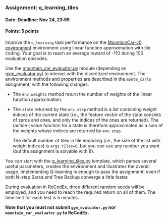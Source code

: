### Assignment: q_learning_tiles
#### Date: Deadline: Nov 24, 23:59
#### Points: 5 points

Improve the `q_learning` task performance on the
[MountainCar-v0 environment](https://gym.openai.com/envs/MountainCar-v0)
environment using linear function approximation with tile coding.
Your goal is to reach an average reward of -110 during 100 evaluation episodes.

Use the [mountain_car_evaluator.py](https://github.com/ufal/npfl122/tree/past-1920/labs/03/mountain_car_evaluator.py)
module (depending on [gym_evaluator.py](https://github.com/ufal/npfl122/tree/past-1920/labs/02/gym_evaluator.py))
to interact with the discretized environment. The environment
methods and properties are described in the `monte_carlo` assignment, with the
following changes:
- The `env.weights` method return the number of weights of the linear function
  approximation.
- The `state` returned by the `env.step` method is a _list_ containing weight
  indices of the current state (i.e., the feature vector of the state consists
  of zeros and ones, and only the indices of the ones are returned). The
  (action-)value function for a state is therefore approximated as a sum of the
  weights whose indices are returned by `env.step`.

  The default number of tiles in tile encoding (i.e., the size of the list with
  weight indices) is `args.tiles=8`, but you can use any number you want (but
  the assignment is solvable with 8).

You can start with the [q_learning_tiles.py](https://github.com/ufal/npfl122/tree/past-1920/labs/05/q_learning_tiles.py)
template, which parses several useful parameters, creates the environment
and illustrates the overall usage. Implementing Q-learning is enough to pass
the assignment, even if both N-step Sarsa and Tree Backup converge a little
faster.

During evaluation in ReCodEx, three different random seeds will be employed, and
you need to reach the required return on all of them. The time limit for each
test is 5 minutes.

**Note that you must not submit `gym_evaluator.py` nor `mountain_car_evaluator.py` to ReCodEx.**
